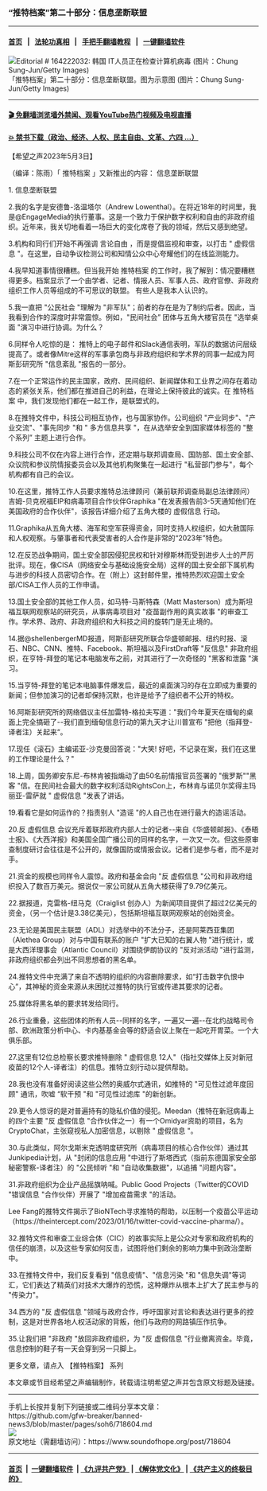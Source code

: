 ### “推特档案”第二十部分：信息垄断联盟
------------------------

#### [首页](https://github.com/gfw-breaker/banned-news3/blob/master/README.md) &nbsp;&nbsp;|&nbsp;&nbsp; [法轮功真相](https://github.com/begood0513/basic/blob/master/README.md)  &nbsp;&nbsp;|&nbsp;&nbsp; [手把手翻墙教程](https://github.com/gfw-breaker/guides/wiki)  &nbsp;&nbsp;|&nbsp;&nbsp; [一键翻墙软件](https://github.com/gfw-breaker/nogfw/blob/master/README.md)  



<div><img alt="Editorial # 164222032: 韩国 IT人员正在检查计算机病毒 (图片：Chung Sung-Jun/Getty Images)" src="https://img.soundofhope.org/2023-05/gettyimages-164222032-1683163797290.jpg"/>
<br/><figcaption class="caption">
 「推特档案」第二十部分：信息垄断联盟。图为示意图 (图片：Chung Sung-Jun/Getty Images)
</figcaption></div><hr/>

#### [ 🎬  免翻墙浏览墙外禁闻、观看YouTube热门视频及电视直播](https://github.com/gfw-breaker/HelloWorld)

#### [ 💥  禁书下载（政治、经济、人权、民主自由、文革、六四 ...）](https://github.com/gfw-breaker/books/blob/master/README.md)

<div><div class="Content__Wrapper sc-1bvya0-0 elmmKw article_body" data-checkusr="" itemprop="articleBody">
 <div id="post_place_1">
 </div>
 <p class="meta-top">
  <span class="meta">
   【希望之声2023年5月3日】
  </span>
 </p>
 <p class="MsoNormal">
  （编译：陈雨）「
  <ok href="/term/816387">
   推特档案
  </ok>
  」又新推出的内容：
  <ok href="/term/866885">
   信息垄断联盟
  </ok>
 </p>
 <p>
  1.
  <ok href="/term/866885">
   信息垄断联盟
  </ok>
 </p>
 <p>
  2.我的名字是安德鲁-洛温塔尔（Andrew Lowenthal）。在将近18年的时间里，我是@EngageMedia的执行董事。这是一个致力于保护数字权利和自由的非政府组织。近年来，我关切地看着一场巨大的变化席卷了我的领域，然后又感到绝望。
 </p>
 <p>
  3.机构和同行们开始不再强调
  <ok href="/term/1155">
   言论自由
  </ok>
  ，而是提倡监视和审查，以打击 "
  <ok href="/term/101609">
   虚假信息
  </ok>
  "。在这里，自动争议检测公司和知情公众中心夸耀他们的在线监测能力。
 </p>
 <p>
  4.我早知道事情很糟糕。但当我开始
  <ok href="/term/816387">
   推特档案
  </ok>
  的工作时，我了解到：情况要糟糕得更多。档案显示了一个由学者、记者、情报人员、军事人员、政府官僚、非政府组织工作人员等组成的不可思议的联盟。 有些人是我本人认识的。
 </p>
 <p>
  5.我一直把 "公民社会 "理解为 "非军队"；前者的存在是为了制约后者。因此，当我看到合作的深度时非常震惊。例如，"民间社会” 团体与五角大楼官员在 "选举桌面 "演习中进行协调。为什么？
 </p>
 <p>
  6.同样令人吃惊的是： 推特上的电子邮件和Slack通信表明，军队的数据访问层级提高了。或者像Mitre这样的军事承包商与非政府组织和学术界的同事一起成为阿斯彭研究所 "信息紊乱 "报告的一部分。
 </p>
 <p>
  7.在一个正常运作的民主国家，政府、民间组织、新闻媒体和工业界之间存在着动态的紧张关系，他们都在推进自己的利益，在理论上保持彼此的诚实。在
  <ok href="/term/816387">
   推特档案
  </ok>
  中，我们发现他们都在一起工作，是联盟式的。
 </p>
 <p>
  8.在推特文件中，科技公司相互协作，也与国家协作。公司组织 "产业同步"、"产业交流"、"事先同步 "和 "
  <ok href="/term/866888">
   多方信息共享
  </ok>
  "，在从选举安全到国家媒体标签的 "整个系列” 主题上进行合作。
 </p>
 <p>
  9.科技公司不仅在内容上进行合作，还定期与联邦调查局、国防部、国土安全部、众议院和参议院情报委员会以及其他机构聚集在一起进行 "私营部门参与"，每个机构都有自己的会议。
 </p>
 <p>
  10.在这里，推特工作人员要求推特总法律顾问（兼前联邦调查局副总法律顾问）吉姆-贝克祝福EIP和病毒项目合作伙伴Graphika "在发表报告前3-5天通知他们在美国政府的合作伙伴"，该报告详细介绍了五角大楼的
  <ok href="/term/101609">
   虚假信息
  </ok>
  行动。
 </p>
 <p>
  11.Graphika从五角大楼、海军和空军获得资金，同时支持人权组织，如大赦国际和人权观察。与肇事者和代表受害者的人合作是非常的“2023年”特色。
 </p>
 <p>
  12.在反恐战争期间，国土安全部因侵犯民权和针对穆斯林而受到进步人士的严厉批评。现在，像CISA（网络安全与基础设施安全局）这样的国土安全部下属机构与进步的科技人员密切合作。在（附上）这封邮件里，推特热烈欢迎国土安全部/CISA工作人员的工作申请。
 </p>
 <p>
  13.国土安全部的其他工作人员，如马特-马斯特森（Matt Masterson）成为斯坦福互联网观察站的研究员，从事病毒项目对 "疫苗副作用的真实故事 "的审查工作。学术界、政府、非政府组织和大科技之间的旋转门是无止境的。
 </p>
 <p>
  14.据@shellenbergerMD报道，阿斯彭研究所联合华盛顿邮报、纽约时报、滚石、NBC、CNN、推特、Facebook、斯坦福以及FirstDraft等 "反信息" 非政府组织，在亨特-拜登的笔记本电脑发布之前，对其进行了一次奇怪的 "黑客和泄露 "演习。
 </p>
 <p>
  15.当亨特-拜登的笔记本电脑事件爆发后，最近的桌面演习的存在立即成为重要的新闻；但参加演习的记者却保持沉默，也许是给予了组织者不公开的特权。
 </p>
 <p>
  16.阿斯彭研究所的网络倡议主任加雷特-格拉夫写道："我们今年夏天在缅甸的桌面上完全搞砸了--我们直到缅甸信息行动的第九天才让川普宣布 "把他（指拜登-译者注）关起来“。
 </p>
 <p>
  17.现任《滚石》主编诺亚-沙克曼回答说："大笑! 好吧，不记录在案，我们在这里的工作理论是什么？"
 </p>
 <p>
  18.上周，国务卿安东尼-布林肯被指煽动了由50名前情报官员签署的 "俄罗斯""黑客 "信。在民间社会最大的数字权利活动RightsCon上，布林肯与诺贝尔奖得主玛丽亚-雷萨就 "
  <ok href="/term/101609">
   虚假信息
  </ok>
  "发表了讲话。
 </p>
 <p>
  19.看看它是如何运作的？指责别人 "造谣 "的人自己也在进行最大的造谣活动。
 </p>
 <p>
  20.反
  <ok href="/term/101609">
   虚假信息
  </ok>
  会议充斥着联邦政府内部人士的记者--来自《华盛顿邮报》、《泰晤士报》、《大西洋报》和美国全国广播公司的同样的名字，一次又一次。但这些原审查制度研讨会往往是不公开的，就像国防或情报会议。记者们是参与者，而不是对手。
 </p>
 <p>
  21.资金的规模也同样令人震惊。政府和基金会向 "反
  <ok href="/term/101609">
   虚假信息
  </ok>
  "公司和非政府组织投入了数百万美元。据说仅一家公司就从五角大楼获得了9.79亿美元。
 </p>
 <p>
  22.据报道，克雷格-纽马克（Craiglist 创办人）为新闻项目提供了超过2亿美元的资金，（另一个估计是3.38亿美元），包括斯坦福互联网观察站的创始资金。
 </p>
 <p>
  23.无论是美国民主联盟（ADL）对选举中的不法分子，还是阿莱西亚集团（Alethea Group）对与中国有联系的账户 "扩大已知的右翼人物 "进行统计，或是大西洋理事会（Atlantic Council）对围绕伊朗协议的 "反对派活动 "进行监测，非政府组织都会列出不同思想者的黑名单。
 </p>
 <p>
  24.推特文件中充满了来自不透明的组织的内容删除要求，如“打击数字仇恨中心”，其神秘的资金来源从未困扰过推特的执行官或传递其要求的记者。
 </p>
 <p>
  25.媒体将黑名单的要求转发给同行。
 </p>
 <p>
  26.行业重叠，这些团体的所有人员--同样的名字，一遍又一遍--在北约战略司令部、欧洲政策分析中心、卡内基基金会等的舒适会议上聚在一起吃开胃菜。一个大俱乐部。
 </p>
 <p>
  27.这里有12位总检察长要求推特删除 "
  <ok href="/term/101609">
   虚假信息
  </ok>
  12人"（指社交媒体上反对新冠疫苗的12个人-译者注）的信息。推特立刻行动以提供帮助。
 </p>
 <p>
  28.我也没有准备好阅读这些公然的奥威尔式通讯，如推特的 "可见性过滤年度回顾" 通讯，吹嘘 “软干预 "和 "可见性过滤库 "的新创新。
 </p>
 <p>
  29.更令人惊讶的是对普遍持有的隐私价值的侵犯。Meedan（推特在新冠病毒上的四个主要 "反
  <ok href="/term/101609">
   虚假信息
  </ok>
  "合作伙伴之一）有一个Omidyar资助的项目，名为CryptoChat，主张窥视私人加密信息，以剔除 "
  <ok href="/term/101609">
   虚假信息
  </ok>
  "。
 </p>
 <p>
  30.与此类似，阿尔戈斯米克透明度研究所（病毒项目的核心合作伙伴）通过其Junkipedia计划，从 "封闭的信息应用 "中进行了斯塔西式（指前东德国家安全部秘密警察-译者注）的 "公民倾听 "和 "自动收集数据"，以追捕 "问题内容"。
 </p>
 <p>
  31.非政府组织为企业产品摇旗呐喊。Public Good Projects（Twitter的COVID "错误信息 "合作伙伴）开展了 "增加疫苗需求 "的活动。
 </p>
 <p>
  Lee Fang的推特文件揭示了BioNTech寻求推特的帮助，以压制一个疫苗公平运动（https://theintercept.com/2023/01/16/twitter-covid-vaccine-pharma/）。
 </p>
 <p>
  32.推特文件和审查工业综合体（CIC）的故事实际上是公众对专家和政府机构的信任的崩溃，以及这些专家如何反击，试图将他们剩余的影响力集中到政治垄断中。
 </p>
 <p>
  33.在推特文件中，我们反复看到 "信息疫情"、"信息污染 "和 "信息失调"等词汇，它们表达了精英们对技术大爆炸的恐慌，这种爆炸从根本上扩大了民主参与的 "传染力"。
 </p>
 <p>
  34.西方的 "反
  <ok href="/term/101609">
   虚假信息
  </ok>
  "领域与政府合作，呼吁国家对言论和表达进行更多的控制，这是对世界各地人权活动家的背叛，他们与政府的网路镇压作抗争。
 </p>
 <p>
  35.让我们把 "非政府 "放回非政府组织，为 "反
  <ok href="/term/101609">
   虚假信息
  </ok>
  "行业撤离资金。毕竟，信息控制的鞋子有一天会穿到另一只脚上。
 </p>
 <p class="MsoNormal">
  更多文章，请点入
  <ok href="https://www.soundofhope.org/term/818616?lang=b5">
   【推特档案】
  </ok>
  系列
  <span style="mso-fareast-language:zh-tw">
   <o:p>
   </o:p>
  </span>
 </p>
 <p class="meta-btm">
  本文章或节目经希望之声编辑制作，转载请注明希望之声并包含原文标题及链接。
 </p>
</div>
</div>
<hr/>
手机上长按并复制下列链接或二维码分享本文章：<br/>
https://github.com/gfw-breaker/banned-news3/blob/master/pages/soh6/718604.md <br/>
<a href='https://github.com/gfw-breaker/banned-news3/blob/master/pages/soh6/718604.md'><img src='https://github.com/gfw-breaker/banned-news3/blob/master/pages/soh6/718604.md.png'/></a> <br/>
原文地址（需翻墙访问）：https://www.soundofhope.org/post/718604


------------------------
#### [首页](https://github.com/gfw-breaker/banned-news3/blob/master/README.md) &nbsp;|&nbsp; [一键翻墙软件](https://github.com/gfw-breaker/nogfw/blob/master/README.md) &nbsp;| [《九评共产党》](https://github.com/gfw-breaker/9ping.md/blob/master/README.md#九评之一评共产党是什么) | [《解体党文化》](https://github.com/gfw-breaker/jtdwh.md/blob/master/README.md) | [《共产主义的终极目的》](https://github.com/gfw-breaker/gczydzjmd.md/blob/master/README.md)


<img src='http://gfw-breaker.win/banned-news3/pages/soh6/718604.md' width='0px' height='0px'/>